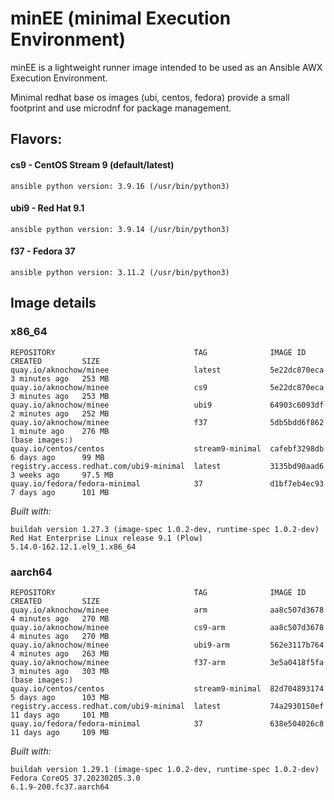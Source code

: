 # minEE (minimal Execution Environment)

minEE is a lightweight runner image intended to be used as an Ansible AWX Execution Environment. 

Minimal redhat base os images (ubi, centos, fedora) provide a small footprint and use microdnf for package management.

## Flavors:
#### cs9 - CentOS Stream 9 (default/latest) 
`ansible python version: 3.9.16 (/usr/bin/python3)`
#### ubi9 - Red Hat 9.1 
`ansible python version: 3.9.14 (/usr/bin/python3)`
#### f37 - Fedora 37
`ansible python version: 3.11.2 (/usr/bin/python3)`

## Image details
### x86_64
```
REPOSITORY                               TAG              IMAGE ID       CREATED         SIZE
quay.io/aknochow/minee                   latest           5e22dc870eca   3 minutes ago   253 MB
quay.io/aknochow/minee                   cs9              5e22dc870eca   3 minutes ago   253 MB
quay.io/aknochow/minee                   ubi9             64903c6093df   2 minutes ago   252 MB
quay.io/aknochow/minee                   f37              5db5bdd6f862   1 minute ago    276 MB
(base images:)
quay.io/centos/centos                    stream9-minimal  cafebf3298db   6 days ago      99 MB
registry.access.redhat.com/ubi9-minimal  latest           3135bd90aad6   3 weeks ago     97.5 MB
quay.io/fedora/fedora-minimal            37               d1bf7eb4ec93   7 days ago      101 MB
```
_Built with:_
```
buildah version 1.27.3 (image-spec 1.0.2-dev, runtime-spec 1.0.2-dev)
Red Hat Enterprise Linux release 9.1 (Plow)
5.14.0-162.12.1.el9_1.x86_64
```

### aarch64
```
REPOSITORY                               TAG              IMAGE ID       CREATED         SIZE
quay.io/aknochow/minee                   arm              aa8c507d3678   4 minutes ago   270 MB
quay.io/aknochow/minee                   cs9-arm          aa8c507d3678   4 minutes ago   270 MB
quay.io/aknochow/minee                   ubi9-arm         562e3117b764   4 minutes ago   263 MB
quay.io/aknochow/minee                   f37-arm          3e5a0418f5fa   3 minutes ago   303 MB
(base images:)
quay.io/centos/centos                    stream9-minimal  82d704893174   5 days ago      103 MB
registry.access.redhat.com/ubi9-minimal  latest           74a2930150ef   11 days ago     101 MB
quay.io/fedora/fedora-minimal            37               638e504026c8   11 days ago     109 MB
```
_Built with:_
```
buildah version 1.29.1 (image-spec 1.0.2-dev, runtime-spec 1.0.2-dev)
Fedora CoreOS 37.20230205.3.0
6.1.9-200.fc37.aarch64
```
